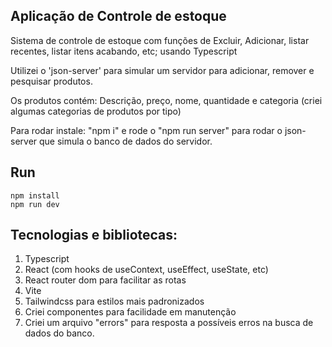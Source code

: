 ## Aplicação de Controle de estoque

Sistema de controle de estoque com funções de Excluir, Adicionar, listar recentes, listar itens acabando, etc; usando Typescript

Utilizei o 'json-server' para simular um servidor para adicionar, remover e pesquisar produtos.

Os produtos contém: Descrição, preço, nome, quantidade e categoria (criei algumas categorias de produtos por tipo)

Para rodar instale: "npm i" e rode o "npm run server" para rodar o json-server que simula o banco de dados do servidor.

## Run
```
npm install
npm run dev
```

## Tecnologias e bibliotecas:
1) Typescript
2) React (com hooks de useContext, useEffect, useState, etc)
3) React router dom para facilitar as rotas
4) Vite
5) Tailwindcss para estilos mais padronizados
6) Criei componentes para facilidade em manutenção
7) Criei um arquivo "errors" para resposta a possíveis erros na busca de dados do banco.
